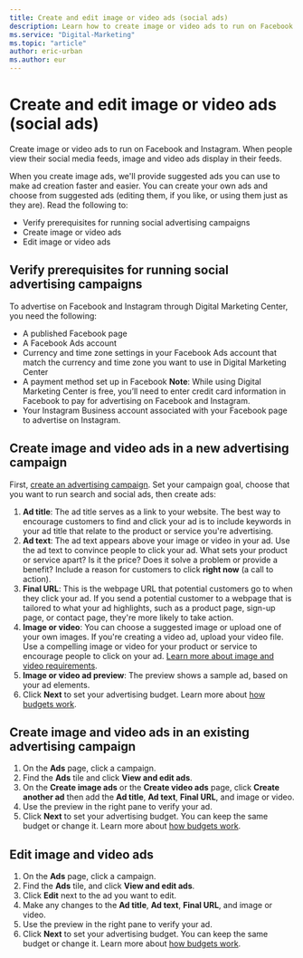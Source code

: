 ```yaml
---
title: Create and edit image or video ads (social ads)
description: Learn how to create image or video ads to run on Facebook and Instagram. When people view their social media feeds, image and video ads display in them.
ms.service: "Digital-Marketing"
ms.topic: "article"
author: eric-urban
ms.author: eur
---
```


# Create and edit image or video ads (social ads)

Create image or video ads to run on Facebook and Instagram. When people view their social media feeds, image and video ads display in their feeds.

When you create image ads, we'll provide suggested ads you can use to make ad creation faster and easier. You can create your own ads and choose from suggested ads (editing them, if you like, or using them just as they are). Read the following to:

- Verify prerequisites for running social advertising campaigns
- Create image or video ads
- Edit image or video ads

## Verify prerequisites for running social advertising campaigns

To advertise on Facebook and Instagram through Digital Marketing Center, you need the following:

- A published Facebook page
- A Facebook Ads account
- Currency and time zone settings in your Facebook Ads account that match the currency and time zone you want to use in Digital Marketing Center
- A payment method set up in Facebook **Note**: While using Digital Marketing Center is free, you’ll need to enter credit card information in Facebook to pay for advertising on Facebook and Instagram.
- Your Instagram Business account associated with your Facebook page to advertise on Instagram.

## Create image and video ads in a new advertising campaign

First, [create an advertising campaign](./hlp_DMC_PROC_CampaignCreation.md). Set your campaign goal, choose that you want to run search and social ads, then create ads:

1. **Ad title**: The ad title serves as a link to your website. The best way to encourage customers to find and click your ad is to include keywords in your ad title that relate to the product or service you're advertising.
1. **Ad text**: The ad text appears above your image or video in your ad. Use the ad text to convince people to click your ad. What sets your product or service apart? Is it the price? Does it solve a problem or provide a benefit? Include a reason for customers to click **right now** (a call to action).
1. **Final URL**: This is the webpage URL that potential customers go to when they click your ad. If you send a potential customer to a webpage that is tailored to what your ad highlights, such as a product page, sign-up page, or contact page, they're more likely to take action.
1. **Image or video**: You can choose a suggested image or upload one of your own images. If you're creating a video ad, upload your video file. Use a compelling image or video for your product or service to encourage people to click on your ad. [Learn more about image and video requirements](./hlp_DMC_CONC_ImageVideoRequirements.md).
1. **Image or video ad preview**: The preview shows a sample ad, based on your ad elements.
1. Click **Next** to set your advertising budget. Learn more about [how budgets work](./hlp_DMC_CONC_Budgets.md).

## Create image and video ads in an existing advertising campaign

1. On the **Ads** page, click a campaign.
1. Find the **Ads** tile and click **View and edit ads**.
1. On the **Create image ads**  or the **Create video ads** page, click **Create another ad** then add the **Ad title**, **Ad text**, **Final URL**, and image or video.
1. Use the preview in the right pane to verify your ad.
1. Click **Next** to set your advertising budget. You can keep the same budget or change it. Learn more about [how budgets work](./hlp_DMC_CONC_Budgets.md).

## Edit image and video ads

1. On the **Ads** page, click a campaign.
1. Find the **Ads** tile, and click **View and edit ads**.
1. Click **Edit** next to the ad you want to edit.
1. Make any changes to the **Ad title**, **Ad text**, **Final URL**, and image or video.
1. Use the preview in the right pane to verify your ad.
1. Click **Next** to set your advertising budget. You can keep the same budget or change it. Learn more about [how budgets work](./hlp_DMC_CONC_Budgets.md).


